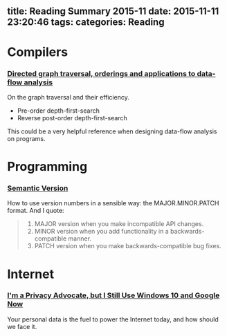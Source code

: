 title: Reading Summary 2015-11
date: 2015-11-11 23:20:46
tags:
categories: Reading
---

# Compilers

### [Directed graph traversal, orderings and applications to data-flow analysis](http://eli.thegreenplace.net/2015/directed-graph-traversal-orderings-and-applications-to-data-flow-analysis/)

On the graph traversal and their efficiency.

* Pre-order depth-first-search
* Reverse post-order depth-first-search

This could be a very helpful reference when designing data-flow analysis on programs.


# Programming

### [Semantic Version](http://semver.org/)

How to use version numbers in a sensible way: the MAJOR.MINOR.PATCH format. And I quote:


> 1. MAJOR version when you make incompatible API changes.
> 2. MINOR version when you add functionality in a backwards-compatible manner.
> 3. PATCH version when you make backwards-compatible bug fixes.

# Internet

### [I'm a Privacy Advocate, but I Still Use Windows 10 and Google Now](http://lifehacker.com/im-a-privacy-advocate-but-i-still-use-windows-10-and-g-1723611163)

Your personal data is the fuel to power the Internet today, and how should we face it.
